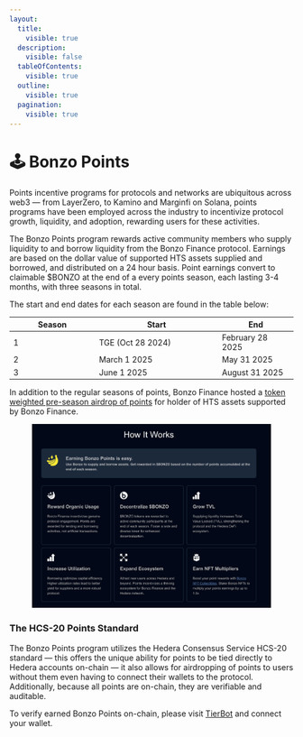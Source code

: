 ```yaml
---
layout:
  title:
    visible: true
  description:
    visible: false
  tableOfContents:
    visible: true
  outline:
    visible: true
  pagination:
    visible: true
---
```


# 🕹️ Bonzo Points

Points incentive programs for protocols and networks are ubiquitous across web3 — from LayerZero, to Kamino and Marginfi on Solana, points programs have been employed across the industry to incentivize protocol growth, liquidity, and adoption, rewarding users for these activities.

The Bonzo Points program rewards active community members who supply liquidity to and borrow liquidity from the Bonzo Finance protocol. Earnings are based on the dollar value of supported HTS assets supplied and borrowed, and distributed on a 24 hour basis. Point earnings convert to claimable $BONZO at the end of a every points season, each lasting 3-4 months, with three seasons in total.

The start and end dates for each season are found in the table below:

<table><thead><tr><th width="138">Season</th><th width="204">Start</th><th>End</th></tr></thead><tbody><tr><td>1</td><td>TGE (Oct 28 2024)</td><td>February 28 2025</td></tr><tr><td>2</td><td>March 1 2025</td><td>May 31 2025</td></tr><tr><td>3</td><td>June 1 2025</td><td>August 31 2025</td></tr></tbody></table>

In addition to the regular seasons of points, Bonzo Finance hosted a [token weighted pre-season airdrop of points](https://docs.bonzo.finance/hub/get-started/bonzo-points/pre-season-points) for holder of HTS assets supported by Bonzo Finance.

<figure><img src="../.gitbook/assets/image (13).png" alt=""><figcaption></figcaption></figure>

### The HCS-20 Points Standard <a href="#the-hcs-20-points-standard" id="the-hcs-20-points-standard"></a>

The Bonzo Points program utilizes the Hedera Consensus Service HCS-20 standard — this offers the unique ability for points to be tied directly to Hedera accounts on-chain — it also allows for airdropping of points to users without them even having to connect their wallets to the protocol. Additionally, because all points are on-chain, they are verifiable and auditable.

To verify earned Bonzo Points on-chain, please visit [TierBot](https://tier.bot/advanced-analytics/hedera/hcs20?tab=my-tokens) and connect your wallet.

